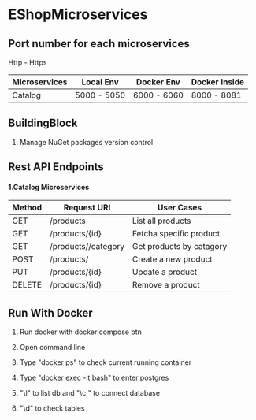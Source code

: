 # EShopMicroservices


## Port number for each microservices

Http - Https

 Microservices      | Local Env                     | Docker Env                  | Docker Inside               |
| ----------------  | ----------------------------- | --------------------------  |	--------------------------	|
| Catalog           | 5000 - 5050                   | 6000 - 6060                 | 8000 - 8081                 |


## BuildingBlock

1. Manage NuGet packages version control

## Rest API Endpoints

#### 1.Catalog Microservices

 Method             | Request URI                   | User Cases                  |
| ----------------  | ----------------------------- | --------------------------  |
| GET               | /products                     | List all products           |
| GET               | /products/{id}                | Fetcha specific product     |
| GET               | /products//category           | Get products by catagory    |
| POST              | /products/                    | Create a new product        |
| PUT               | /products/{id}                | Update a product            |
| DELETE            | /products/{id}                | Remove a product            |


## Run With Docker

1. Run docker with docker compose btn

2. Open command line

3. Type "docker ps" to check current running container

4. Type "docker exec -it <container id> bash" to enter postgres

5. "\l" to list db and "\c <database name>" to connect database

6. "\d" to check tables